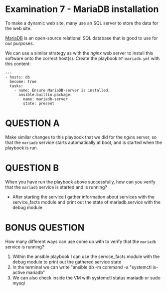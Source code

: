 # Examination 7 - MariaDB installation

To make a dynamic web site, many use an SQL server to store the data for the web site.

[MariaDB](https://mariadb.org/) is an open-source relational SQL database that is good
to use for our purposes.

We can use a similar strategy as with the _nginx_ web server to install this
software onto the correct host(s). Create the playbook `07-mariadb.yml` with this content:

    ---
    - hosts: db
      become: true
      tasks:
        - name: Ensure MariaDB-server is installed.
          ansible.builtin.package:
            name: mariadb-server
            state: present

# QUESTION A

Make similar changes to this playbook that we did for the _nginx_ server, so that
the `mariadb` service starts automatically at boot, and is started when the playbook
is run.

# QUESTION B

When you have run the playbook above successfully, how can you verify that the `mariadb`
service is started and is running?
  - After starting the service I gather information about services with the service_facts module and print out the state of mariadb.service with the debug module

# BONUS QUESTION

How many different ways can use come up with to verify that the `mariadb` service is running?
  1. Within the ansible playbook I can use the service_facts module with the debug module to print out the gathered service state
  2. In the terminal we can write "ansible db -m command -a "systemctl is-active mariadb"
  3.  We can also check inside the VM with systemctl status mariadb or sudo mysql 

